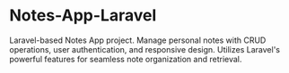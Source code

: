 # Notes-App-Laravel
Laravel-based Notes App project. Manage personal notes with CRUD operations, user authentication, and responsive design. Utilizes Laravel's powerful features for seamless note organization and retrieval.
